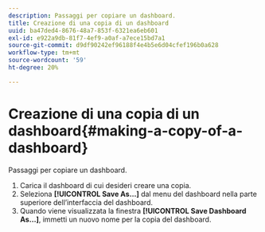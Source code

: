 ```yaml
---
description: Passaggi per copiare un dashboard.
title: Creazione di una copia di un dashboard
uuid: ba47ded4-8676-48a7-853f-6321ea6eb601
exl-id: e922a9db-81f7-4ef9-a0af-a7ece15bd7a1
source-git-commit: d9df90242ef96188f4e4b5e6d04cfef196b0a628
workflow-type: tm+mt
source-wordcount: '59'
ht-degree: 20%

---
```


# Creazione di una copia di un dashboard{#making-a-copy-of-a-dashboard}

Passaggi per copiare un dashboard.

1. Carica il dashboard di cui desideri creare una copia.
1. Seleziona **[!UICONTROL Save As…]** dal menu del dashboard nella parte superiore dell’interfaccia del dashboard.
1. Quando viene visualizzata la finestra **[!UICONTROL Save Dashboard As…]**, immetti un nuovo nome per la copia del dashboard.
